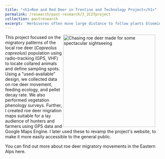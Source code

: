 ```yaml
---
title: "<h1>Roe and Red Deer in Trentino and Technology Project</h1>"
permalink: /research/past-research/3_2C2Tproject
collection: pastresearch
excerpt: 'Herbivores often move large distance to follow plants blooming waves. In a team of international researchers, we studied the migrations of roe deers in the Eastern Alps.'
---
```


<img src="../images/trentino.png" alt="Chasing roe deer made for some spectacular sightseeing" style = "width:300px;height:300px;margin-right:15px;float:right">

This project focused on the migratory patterns of the local roe deer (_Capreolus capreolus_) population using radio-tracking (GPS, VHF) to locate collared animals and define sampling spots. Using a "used-available" design, we collected data on roe deer movement, feeding ecology, and pellet decay rate. We also performed vegetation phenology surveys. Further, I created roe deer migration maps suitable for a lay audience of hunters and farmers using GPS data and Google Maps Engine. I later used these to revamp the project's website, to make it more easily accessible to the general public.

You can find out more about roe deer migratory movements in the Eastern Alps here.
